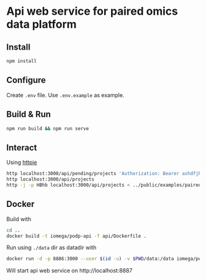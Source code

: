 # Api web service for paired omics data platform

## Install

```bash
npm install
```

## Configure

Create `.env` file. 
Use `.env.example` as example.

## Build & Run

```bash
npm run build && npm run serve
```

## Interact

Using [httpie](https://httpie.org)
```bash
http localhost:3000/api/pending/projects 'Authorization: Bearer ashdfjhasdlkjfhalksdjhflak'
http localhost:3000/api/projects
http -j -p HBhb localhost:3000/api/projects < ../public/examples/paired_datarecord_MSV000078839_example.json 
```

## Docker

Build with
```bash
cd ..
docker build -t iomega/podp-api -f api/Dockerfile .
```

Run using `./data` dir as datadir with
```bash
docker run -d -p 8886:3000 --user $(id -u) -v $PWD/data:/data iomega/podp-api
```
Will start api web service on http://localhost:8887
